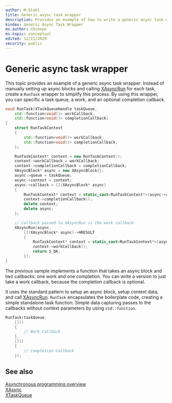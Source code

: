 ```yaml
---
author: M-Stahl
title: Generic async task wrapper
description: Provides an example of how to write a generic async task wrapper.
kindex: Generic Async Task Wrapper
ms.author: chcoope
ms.topic: conceptual
edited: 12/11/2020
security: public
---
```


# Generic async task wrapper

This topic provides an example of a generic async task wrapper. Instead of manually setting up async blocks and calling [XAsyncRun](../../reference/system/xasync/functions/xasyncrun.md) 
for each task, create a `RunTask` wrapper to simplify this
process. By using this wrapper, you can specific a task queue, a work, and an optional completion callback.

```c++
void RunTask(XTaskQueueHandle taskQueue,
    std::function<void()> workCallback,
    std::function<void()> completionCallback)
{
    struct RunTaskContext
    {
        std::function<void()> workCallback;
        std::function<void()> completionCallback;
    };

    RunTaskContext* context = new RunTaskContext();
    context->workCallback = workCallback;
    context->completionCallback = completionCallback;
    XAsyncBlock* async = new XAsyncBlock{};
    async->queue = taskQueue;
    async->context = context;
    async->callback = [](XAsyncBlock* async)
    {
        RunTaskContext* context = static_cast<RunTaskContext*>(async->context);
        context->completionCallback();
        delete context;
        delete async;
    };

    // Callback passed to XAsyncRun is the work callback
    XAsyncRun(async,
        [](XAsyncBlock* async)->HRESULT
        {
            RunTaskContext* context = static_cast<RunTaskContext*>(async->context);
            context->workCallback();
            return S_OK;
        });
}
```

The previous sample implements a function that takes an async block and two
callbacks: one work and one completion. You can write a version to
just take a work callback, because the completion callback is optional.

It uses the standard pattern to setup an async block, setup context
data, and call [XAsyncRun](../../reference/system/xasync/functions/xasyncrun.md). `RunTask` encapsulates the boilerplate 
code, creating a simple standalone task function. Simple data capturing passes to the callbacks without context parameters by using `std::function`.

```c++
RunTask(taskQueue,
    []()
    {
        // Work Callback
    },
    []()
    {
        // Completion Callback
    });
```

## See also

[Asynchronous programming overview](async-toc.md)  
[XAsync](../../reference/system/xasync/xasync_members.md)   
[XTaskQueue](../../reference/system/xtaskqueue/xtaskqueue_members.md)